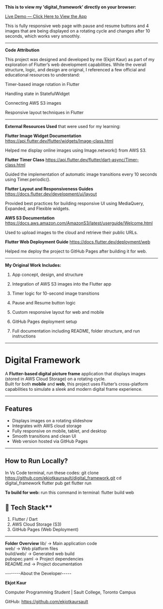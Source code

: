 **This is to view my 'digital_framework' directly on your browser:**

[Live Demo — Click Here to View the App](https://ekjotkaursault.github.io/digital_framework/)

This is fully responsive web page with pause and resume buttons and 4 images that are being displayed on a rotating cycle and changes after 10 seconds, which works very smoothly.

------------------------------------------

**Code Attribution**

This project was designed and developed by me (Ekjot Kaur) as part of my exploration of Flutter’s web development capabilities.
While the overall structure, logic, and design are original, I referenced a few official and educational resources to understand:

Timer-based image rotation in Flutter

Handling state in StatefulWidget

Connecting AWS S3 images

Responsive layout techniques in Flutter

-----------------------------------------------------------------------------
**External Resources Used** 
that were used for my learning:


**Flutter Image Widget Documentation** https://api.flutter.dev/flutter/widgets/Image-class.html 

Helped me display online images using Image.network() from AWS S3.

**Flutter Timer Class**  https://api.flutter.dev/flutter/dart-async/Timer-class.html

Guided the implementation of automatic image transitions every 10 seconds using Timer.periodic().

**Flutter Layout and Responsiveness Guides**  https://docs.flutter.dev/development/ui/layout

Provided best practices for building responsive UI using MediaQuery, Expanded, and Flexible widgets.

**AWS S3 Documentation**  https://docs.aws.amazon.com/AmazonS3/latest/userguide/Welcome.html

Used to upload images to the cloud and retrieve their public URLs.

**Flutter Web Deployment Guide** https://docs.flutter.dev/deployment/web

Helped me deploy the project to GitHub Pages after building it for web.

----------------------------------------------------------------------------------------

**My Original Work Includes:**

1. App concept, design, and structure

2. Integration of AWS S3 images into the Flutter app

3. Timer logic for 10-second image transitions

4. Pause and Resume button logic

5. Custom responsive layout for web and mobile

6. GitHub Pages deployment setup

7. Full documentation including README, folder structure, and run instructions

-----------------------------------
# Digital Framework

A **Flutter-based digital picture frame** application that displays images (stored in AWS Cloud Storage) on a rotating cycle.  
Built for both **mobile** and **web**, this project uses Flutter’s cross-platform capabilities to simulate a sleek and modern digital frame experience.

---

##  Features

- Displays images on a rotating slideshow
- Integrates with AWS cloud storage
- Fully responsive on mobile, tablet, and desktop
- Smooth transitions and clean UI
- Web version hosted via GitHub Pages

----------------------------------------------------------------------------------------------------------

## How to Run Locally?

In Vs Code terminal, run these codes:
git clone https://github.com/ekjotkaursault/digital_framework.git
cd digital_framework
flutter pub get
flutter run

**To build for web:** run this command in terminal:
flutter build web


## 🔧 Tech Stack**
1. Flutter / Dart
2. AWS Cloud Storage (S3)
3. GitHub Pages (Web Deployment)

----------------------------------------------------------------------------------------------------------

**Folder Overview**
lib/          → Main application code  
web/          → Web platform files  
build/web/    → Generated web build  
pubspec.yaml  → Project dependencies  
README.md     → Project documentation  


--------About the Developer-----

**Ekjot Kaur**

Computer Programming Student | Sault College, Toronto Campus

GitHub: https://github.com/ekjotkaursault








